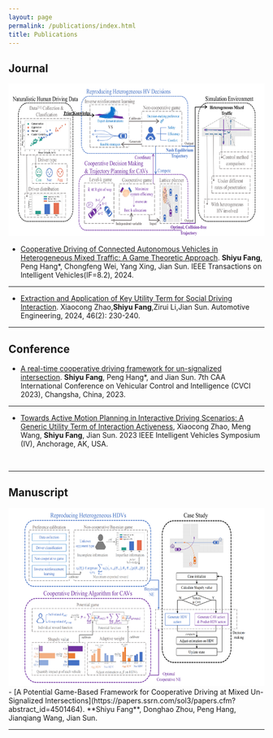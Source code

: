 ```yaml
---
layout: page
permalink: /publications/index.html
title: Publications
---
```


## Journal

<div>
  <img src="/images/NCLGame.png" style="width: 800px; height: 300px;">
</div>

- [Cooperative Driving of Connected Autonomous Vehicles in Heterogeneous Mixed Traffic: A Game Theoretic Approach](https://ieeexplore.ieee.org/document/10529605).
**Shiyu Fang**, Peng Hang*, Chongfeng Wei, Yang Xing, Jian Sun. IEEE Transactions on Intelligent Vehicles(IF=8.2), 2024.
  
----

- [Extraction and Application of Key Utility Term for Social Driving Interaction](https://www.qichegongcheng.com/CN/10.19562/j.chinasae.qcgc.2024.02.005). 
Xiaocong Zhao,**Shiyu Fang**,Zirui Li,Jian Sun. Automotive Engineering, 2024, 46(2): 230-240.
  <be>

---

## Conference 

- [A real-time cooperative driving framework for un-signalized intersection](https://ieeexplore.ieee.org/document/10397236). 
**Shiyu Fang**, Peng Hang*, and Jian Sun. 7th CAA International Conference on Vehicular Control and Intelligence (CVCI 2023), Changsha, China, 2023.

----

- [Towards Active Motion Planning in Interactive Driving Scenarios: A Generic Utility Term of Interaction Activeness](https://ieeexplore.ieee.org/document/10186564),
Xiaocong Zhao, Meng Wang, **Shiyu Fang**, Jian Sun. 2023 IEEE Intelligent Vehicles Symposium (IV), Anchorage, AK, USA.

  <br>

---

## Manuscript

<div>
  <img src="/images/PotentialGame.png" style="width: 800px; height: 350px;">
</div>
- [A Potential Game-Based Framework for Cooperative Driving at Mixed Un-Signalized Intersections](https://papers.ssrn.com/sol3/papers.cfm?abstract_id=4501464). 
**Shiyu Fang**, Donghao Zhou, Peng Hang, Jianqiang Wang, Jian Sun.
  <br>

---


